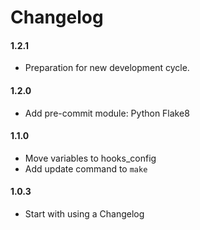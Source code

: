 # Changelog

#### 1.2.1
* Preparation for new development cycle.

#### 1.2.0
* Add pre-commit module: Python Flake8

#### 1.1.0
* Move variables to hooks_config
* Add update command to `make`

#### 1.0.3
* Start with using a Changelog
